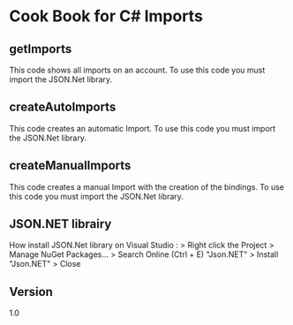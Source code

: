 Cook Book for C# Imports
==

getImports
--

This code shows all imports on an account.
To use this code you must import the JSON.Net library.

createAutoImports
--

This code creates an automatic Import.
To use this code you must import the JSON.Net library.

createManualImports
--

This code creates a manual Import with the creation of the bindings.
To use this code you must import the JSON.Net library.

JSON.NET librairy
--

How install JSON.Net library on Visual Studio : > Right click the Project > Manage NuGet Packages... > Search Online (Ctrl + E) "Json.NET" > Install "Json.NET" > Close

Version
--

1.0
